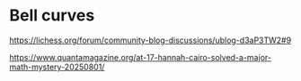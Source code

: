# Bell curves

https://lichess.org/forum/community-blog-discussions/ublog-d3aP3TW2#9

https://www.quantamagazine.org/at-17-hannah-cairo-solved-a-major-math-mystery-20250801/
